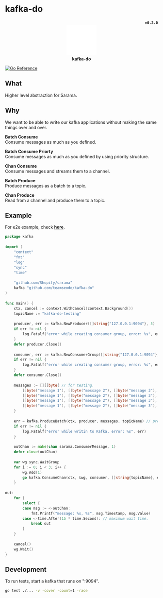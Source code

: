 # kafka-do

<div align="center">
	<div align="right">
		<strong><code>v0.2.0</code></strong>
	</div>
	<img height="100px" src="doc/seo.do.png"><br>
	<strong>kafka-do</strong>
</div>

[![Go Reference](https://pkg.go.dev/badge/github.com/teamseodo/kafka-do.svg)](https://pkg.go.dev/github.com/teamseodo/kafka-do)

## What

Higher level abstraction for Sarama. 

## Why

We want to be able to write our kafka applications without making the same things over and over.

**Batch Consume**  
Consume messages as much as you defined.

**Batch Consume Priorty**  
Consume messages as much as you defined by using priority structure.

**Chan Consume**  
Consume messages and streams them to a channel.

**Batch Produce**  
Produce messages as a batch to a topic.

**Chan Produce**  
Read from a channel and produce them to a topic.

## Example

For e2e example, check [**here**](https://github.com/teamseodo/kafka-do-example).

```go
package kafka

import (
	"context"
	"fmt"
	"log"
	"sync"
	"time"

	"github.com/Shopify/sarama"
	kafka "github.com/teamseodo/kafka-do"
)

func main() {
	ctx, cancel := context.WithCancel(context.Background())
	topicName := "kafka-do-testing"

	producer, err := kafka.NewProducer([]string{"127.0.0.1:9094"}, 5)
	if err != nil {
		log.Fatalf("error while creating consumer group, error: %s", err)
	}
	defer producer.Close()

	consumer, err := kafka.NewConsumerGroup([]string{"127.0.0.1:9094"}, topicName)
	if err != nil {
		log.Fatalf("error while creating consumer group, error: %s", err)
	}
	defer consumer.Close()

	messages := [][]byte{ // for testing.
		[]byte("message 1"), []byte("message 2"), []byte("message 3"),
		[]byte("message 1"), []byte("message 2"), []byte("message 3"),
		[]byte("message 1"), []byte("message 2"), []byte("message 3"),
		[]byte("message 1"), []byte("message 2"), []byte("message 3"),
	}

	err = kafka.ProduceBatch(ctx, producer, messages, topicName) // produce messages as a batch.
	if err != nil {
		log.Fatalf("error while writin to Kafka, error: %s", err)
	}

	outChan := make(chan sarama.ConsumerMessage, 1)
	defer close(outChan)

	var wg sync.WaitGroup
	for i := 0; i < 3; i++ {
		wg.Add(1)
		go kafka.ConsumeChan(ctx, &wg, consumer, []string{topicName}, outChan) // consume messages as a chan.
	}

out:
	for {
		select {
		case msg := <-outChan:
			fmt.Printf("message: %s, %s", msg.Timestamp, msg.Value)
		case <-time.After(15 * time.Second): // maximum wait time.
			break out
		}
	}

	cancel()
	wg.Wait()
}
```

## Development

To run tests, start a kafka that runs on ":9094".  
```sh
go test ./... -v -cover -count=1 -race
```
